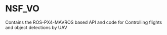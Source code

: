 # NSF_VO
Contains the ROS-PX4-MAVROS based API and code for Controlling flights and object detections by UAV
